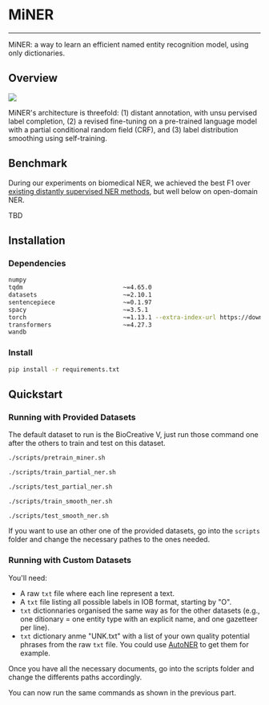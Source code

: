 # MiNER
---

MiNER: a way to learn an efficient named entity recognition model, using only dictionaries.


## Overview

![](https://drive.google.com/uc?id=1avgJPm7JLxnqA2-a92QLpJq-jOvUBL6P)

MiNER's architecture is threefold: (1) distant annotation, with unsu pervised label completion, (2) a revised fine-tuning on a pre-trained language model with a partial conditional random field (CRF), and (3) label distribution smoothing using self-training.


## Benchmark

During our experiments on biomedical NER, we achieved the best F1 over [existing distantly supervised NER methods](https://github.com/yumeng5/RoSTER), but well below on open-domain NER.

TBD


## Installation

### Dependencies

```sh
numpy
tqdm                            ~=4.65.0
datasets                        ~=2.10.1
sentencepiece                   ~=0.1.97
spacy                           ~=3.5.1
torch                           ~=1.13.1 --extra-index-url https://download.pytorch.org/whl/cu116
transformers                    ~=4.27.3
wandb
```

### Install

```sh
pip install -r requirements.txt
```

## Quickstart

### Running with Provided Datasets

The default dataset to run is the BioCreative V, just run those command one after the others to train and test on this dataset.

```sh
./scripts/pretrain_miner.sh
```

```sh
./scripts/train_partial_ner.sh
```

```sh
./scripts/test_partial_ner.sh
```

```sh
./scripts/train_smooth_ner.sh
```

```sh
./scripts/test_smooth_ner.sh
```

If you want to use an other one of the provided datasets, go into the `scripts` folder and change the necessary pathes to the ones needed.


### Running with Custom Datasets

You'll need:
* A raw `txt` file where each line represent a text.
* A `txt` file listing all possible labels in IOB format, starting by "O".
* `txt` dictionnaries organised the same way as for the other datasets (e.g., one ditionary = one entity type with an explicit name, and one gazetteer per line).
* `txt` dictionary anme "UNK.txt" with a list of your own quality potential phrases from the raw `txt` file. You could use [AutoNER](https://github.com/shangjingbo1226/AutoNER) to get them for example.

Once you have all the necessary documents, go into the scripts folder and change the differents paths accordingly.

You can now run the same commands as shown in the previous part.
